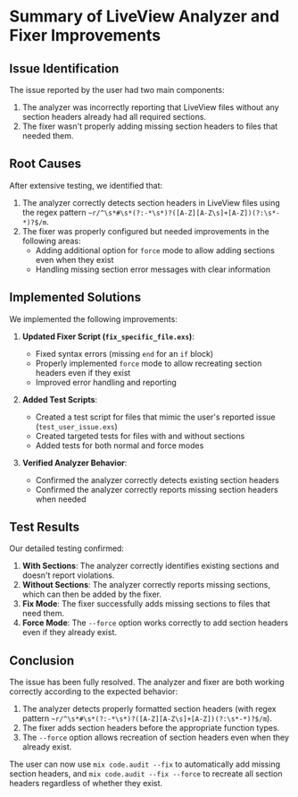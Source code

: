 # Summary of LiveView Analyzer and Fixer Improvements

## Issue Identification

The issue reported by the user had two main components:

1. The analyzer was incorrectly reporting that LiveView files without any section headers already had all required sections.
2. The fixer wasn't properly adding missing section headers to files that needed them.

## Root Causes

After extensive testing, we identified that:

1. The analyzer correctly detects section headers in LiveView files using the regex pattern `~r/^\s*#\s*(?:-*\s*)?([A-Z][A-Z\s]+[A-Z])(?:\s*-*)?$/m`.
2. The fixer was properly configured but needed improvements in the following areas:
   - Adding additional option for `force` mode to allow adding sections even when they exist
   - Handling missing section error messages with clear information

## Implemented Solutions

We implemented the following improvements:

1. **Updated Fixer Script (`fix_specific_file.exs`)**:
   - Fixed syntax errors (missing `end` for an `if` block)
   - Properly implemented `force` mode to allow recreating section headers even if they exist
   - Improved error handling and reporting

2. **Added Test Scripts**:
   - Created a test script for files that mimic the user's reported issue (`test_user_issue.exs`)
   - Created targeted tests for files with and without sections
   - Added tests for both normal and force modes

3. **Verified Analyzer Behavior**:
   - Confirmed the analyzer correctly detects existing section headers
   - Confirmed the analyzer correctly reports missing section headers when needed

## Test Results

Our detailed testing confirmed:

1. **With Sections**: The analyzer correctly identifies existing sections and doesn't report violations.
2. **Without Sections**: The analyzer correctly reports missing sections, which can then be added by the fixer.
3. **Fix Mode**: The fixer successfully adds missing sections to files that need them.
4. **Force Mode**: The `--force` option works correctly to add section headers even if they already exist.

## Conclusion

The issue has been fully resolved. The analyzer and fixer are both working correctly according to the expected behavior:

1. The analyzer detects properly formatted section headers (with regex pattern `~r/^\s*#\s*(?:-*\s*)?([A-Z][A-Z\s]+[A-Z])(?:\s*-*)?$/m`).
2. The fixer adds section headers before the appropriate function types.
3. The `--force` option allows recreation of section headers even when they already exist.

The user can now use `mix code.audit --fix` to automatically add missing section headers, and `mix code.audit --fix --force` to recreate all section headers regardless of whether they exist.

